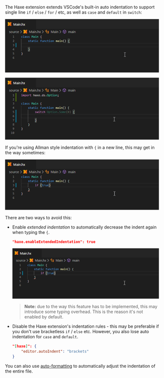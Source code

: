 The Haxe extension extends VSCode's built-in auto indentation to support single line `if` / `else` / `for` / etc, as well as `case` and `default` in `switch`:

![](images/auto-indentation/if.gif)

![](images/auto-indentation/case.gif)

If you're using Allman style indentation with `{` in a new line, this may get in the way sometimes:

![](images/auto-indentation/allman-fail.gif)

There are two ways to avoid this:

- Enable _extended indentation_ to automatically decrease the indent again when typing the `{`.

	```json
	"haxe.enableExtendedIndentation": true
	```
  
	![](images/auto-indentation/allman-success.gif)


	> **Note:** due to the way this feature has to be implemented, this may introduce some typing overhead. This is the reason it's not enabled by default.

- Disable the Haxe extension's indentation rules - this may be preferable if you don't use bracketless `if` / `else` etc. However, you also lose auto indentation for `case` and `default`.

	```json
	"[haxe]": {
		"editor.autoIndent": "brackets"
	}
	```

You can also use [auto-formatting](https://github.com/vshaxe/vshaxe/wiki/Formatting) to automatically adjust the indentation of the entire file.